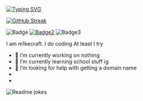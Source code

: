 <!---### Hello--->
[![Typing SVG](https://readme-typing-svg.demolab.com?font=Fira+Code&pause=1000&random=false&width=435&lines=Hello!++I+am+Mikecraft.;I+do+HTML+CSS+and+JS)](https://git.io/typing-svg)

[![GitHub Streak](https://streak-stats.demolab.com?user=m1kecraft)](https://git.io/streak-stats)

![Badge](https://img.shields.io/badge/epik-programmer-blue)
[![Badge2](https://custom-icon-badges.demolab.com/badge/check%20out-my%20repos-blue.svg?logo=repo&logoColor=white)](https://github.com/m1kecraft?tab=repositories)
![Badge3](https://custom-icon-badges.demolab.com/badge/don't-follow%20me-blue.svg?logo=mark-github&logoColor=white)

I am m1kecraft.
I do coding
At least I try
- 🔭 I’m currently working on nothing
- 🌱 I’m currently learning school stuff ig
- 🤔 I’m looking for help with getting a domain name
- 
- 
![Readme jokes](https://readme-jokes.vercel.app/api)
